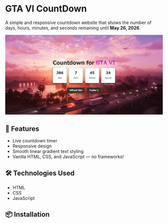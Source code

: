 # GTA VI CountDown

A simple and responsive countdown website that shows the number of days, hours, minutes, and seconds remaining until **May 26, 2026**.

![Screenshot](\screenshot.png)

## 🚀 Features

- Live countdown timer
- Responsive design
- Smooth linear gradient text styling
- Vanilla HTML, CSS, and JavaScript — no frameworks!

## 🛠️ Technologies Used

- HTML
- CSS
- JavaScript

## 📦 Installation
